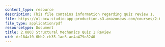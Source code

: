 ```yaml
---
content_type: resource
description: This file contains information regarding quiz review 1.
file: https://ol-ocw-studio-app-production.s3.amazonaws.com/courses/2-080j-structural-mechanics-fall-2013/dc184a106bb2cb351ae3ae4a479c8240_MIT2_080JF13_Quiz_1_Review.pdf
file_type: application/pdf
resourcetype: Document
title: 2.080J Structural Mechanics Quiz 1 Review
uid: dc184a10-6bb2-cb35-1ae3-ae4a479c8240
---
```

